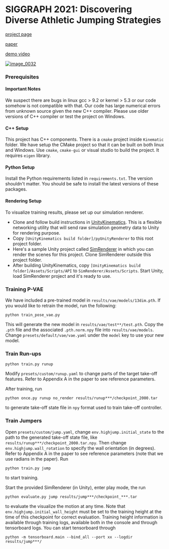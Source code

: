 # SIGGRAPH 2021: Discovering Diverse Athletic Jumping Strategies

[project page](https://arpspoof.github.io/project/jump/jump.html)

[paper](https://www.cs.sfu.ca/~kkyin/papers/Jump.pdf)

[demo video](https://www.youtube.com/watch?v=DAhZ6oDoNHg&t=1s)

[![image_0032](https://user-images.githubusercontent.com/37004963/115977003-4c299300-a528-11eb-813c-7eab6efd5515.png)](wiki/GetStarted.md)

### Prerequisites

#### Important Notes
We suspect there are bugs in linux gcc > 9.2 or kernel > 5.3 or our code somehow is not compatible with that. Our code has large numerical errors from unknown source given the new C++ compiler. Please use older versions of C++ compiler or test the project on Windows.

#### C++ Setup
This project has C++ components. There is a ```cmake``` project inside ```Kinematic``` folder. We have setup the CMake project so that it can be built on both linux and Windows. Use ```cmake```, ```cmake-gui``` or visual studio to build the project. It requires ```eigen``` library.

#### Python Setup
Install the Python requirements listed in ```requirements.txt```. The version shouldn't matter. You should be safe to install the latest versions of these packages.

#### Rendering Setup
To visualize training results, please set up our simulation renderer.
- Clone and follow build instructions in [UnityKinematics](https://github.com/arpspoof/UnityKinematics). This is a flexible networking utility that will send raw simulation geometry data to Unity for rendering purpose. 
- Copy ```[UnityKinematics build folder]/pyUnityRenderer``` to this root project folder.
- Here's a sample Unity project called [SimRenderer](https://github.com/arpspoof/SimRenderer) in which you can render the scenes for this project. Clone SimRenderer outside this project folder.
- After building UnityKinematics, copy ```[UnityKinematics build folder]/Assets/Scripts/API``` to ```SimRenderer/Assets/Scripts```. Start Unity, load SimRenderer project and it's ready to use.


### Training P-VAE
We have included a pre-trained model in ```results/vae/models/13dim.pth```. If you would like to retrain the model, run the following:
```
python train_pose_vae.py
```
This will generate the new model in ```results/vae/test**/test.pth```. Copy the ```.pth``` file and the associated ```.pth.norm.npy``` file into ```results/vae/models```. Change ```presets/default/vae/vae.yaml``` under the ```model``` key to use your new model. 

### Train Run-ups
```
python train.py runup
```
Modify ```presets/custom/runup.yaml``` to change parts of the target take-off features. Refer to Appendix A in the paper to see reference parameters. 

After training, run
```
python once.py runup no_render results/runup***/checkpoint_2000.tar
```
to generate take-off state file in ```npy``` format used to train take-off controller.

### Train Jumpers
Open ```presets/custom/jump.yaml```, change ```env.highjump.initial_state``` to the path to the generated take-off state file, like ```results/runup***/checkpoint_2000.tar.npy```. Then change ```env.highjump.wall_rotation``` to specify the wall orientation (in degrees). Refer to Appendix A in the paper to see reference parameters (note that we use radians in the paper). Run
```
python train.py jump
```
to start training.  

Start the provided SimRenderer (in Unity), enter play mode, the run
```
python evaluate.py jump results/jump***/checkpoint_***.tar
```
to evaluate the visualize the motion at any time. Note that ```env.highjump.initial_wall_height``` must be set to the training height at the time of this checkpoint for correct evaluation. Training height information is available through training logs, available both in the console and through tensorboard logs. You can start tensorboard through
```
python -m tensorboard.main --bind_all --port xx --logdir results/jump***/
```

